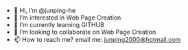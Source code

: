 - 👋 Hi, I’m @junping-he
- 👀 I’m interested in Web Page Creation
- 🌱 I’m currently learning GITHUB
- 💞️ I’m looking to collaborate on Web Page Creation
- 📫 How to reach me? email me: junping2000@hotmail.com

<!---
junping-he/junping-he is a ✨ special ✨ repository because its `README.md` (this file) appears on your GitHub profile.
You can click the Preview link to take a look at your changes.
--->
